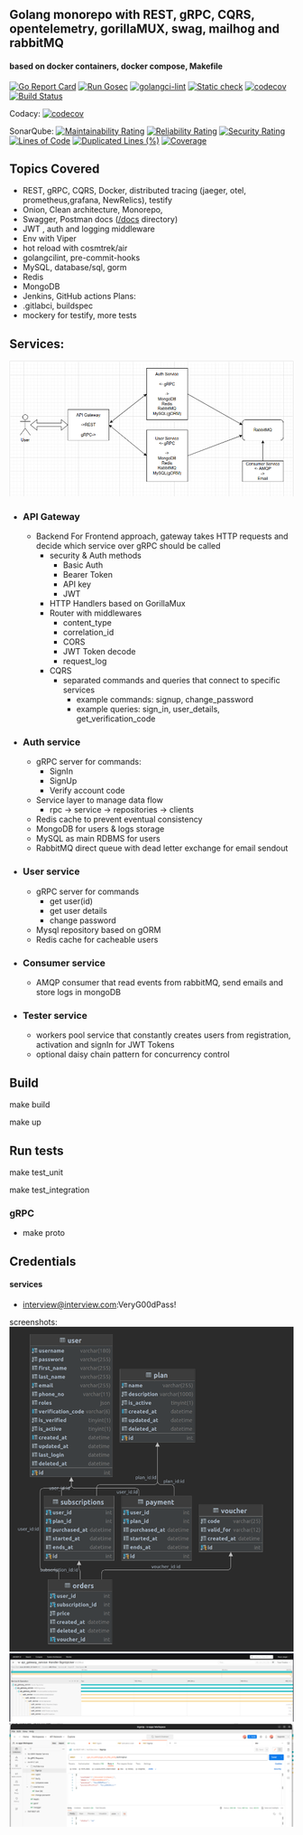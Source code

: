 ## Golang monorepo with REST, gRPC, CQRS, opentelemetry, gorillaMUX, swag, mailhog and rabbitMQ 
#### based on docker containers, docker compose, Makefile 

[![Go Report Card](https://goreportcard.com/badge/github.com/RafalSalwa/auth-api)](https://goreportcard.com/report/github.com/RafalSalwa/auth-api)
[![Run Gosec](https://github.com/RafalSalwa/interview-srv-go/actions/workflows/gosec.yml/badge.svg)](https://github.com/RafalSalwa/interview-srv-go/actions/workflows/gosec.yml)
[![golangci-lint](https://github.com/RafalSalwa/auth-api/actions/workflows/golangci-lint.yml/badge.svg)](https://github.com/RafalSalwa/auth-api/actions/workflows/golangci-lint.yml)
[![Static check](https://github.com/RafalSalwa/auth-api/actions/workflows/staticcheck.yml/badge.svg)](https://github.com/RafalSalwa/auth-api/actions/workflows/staticcheck.yml)
[![codecov](https://codecov.io/gh/RafalSalwa/interview-srv-go/graph/badge.svg?token=T0DZIOYDR8)](https://codecov.io/gh/RafalSalwa/interview-srv-go)
[![Build Status](https://jenkins.salwa.com.pl/job/Auth-Api/badge/icon?subject=Jenkins)](https://jenkins.salwa.com.pl/job/Auth-Api/)

Codacy:
[![codecov](https://codecov.io/gh/RafalSalwa/auth-api/graph/badge.svg?token=T0DZIOYDR8)](https://codecov.io/gh/RafalSalwa/auth-api)

SonarQube:
[![Maintainability Rating](https://sonarcloud.io/api/project_badges/measure?project=RafalSalwa_auth-api&metric=sqale_rating)](https://sonarcloud.io/summary/new_code?id=RafalSalwa_auth-api)
[![Reliability Rating](https://sonarcloud.io/api/project_badges/measure?project=RafalSalwa_auth-api&metric=reliability_rating)](https://sonarcloud.io/summary/new_code?id=RafalSalwa_auth-api)
[![Security Rating](https://sonarcloud.io/api/project_badges/measure?project=RafalSalwa_auth-api&metric=security_rating)](https://sonarcloud.io/summary/new_code?id=RafalSalwa_auth-api)
[![Lines of Code](https://sonarcloud.io/api/project_badges/measure?project=RafalSalwa_auth-api&metric=ncloc)](https://sonarcloud.io/summary/new_code?id=RafalSalwa_auth-api)
[![Duplicated Lines (%)](https://sonarcloud.io/api/project_badges/measure?project=RafalSalwa_auth-api&metric=duplicated_lines_density)](https://sonarcloud.io/summary/new_code?id=RafalSalwa_auth-api)
[![Coverage](https://sonarcloud.io/api/project_badges/measure?project=RafalSalwa_auth-api&metric=coverage)](https://sonarcloud.io/summary/new_code?id=RafalSalwa_auth-api)


## Topics Covered
- REST, gRPC, CQRS, Docker, distributed tracing (jaeger, otel, prometheus,grafana, NewRelics), testify
- Onion, Clean architecture, Monorepo,
- Swagger, Postman docs ([/docs](docs) directory)
- JWT , auth and logging middleware
- Env with Viper
- hot reload with cosmtrek/air
- golangcilint, pre-commit-hooks
- MySQL, database/sql, gorm
- Redis
- MongoDB
- Jenkins, GitHub actions
  Plans:
- .gitlabci, buildspec
- mockery for testify, more tests


## Services:
![arch](docs/go_arch.png)
- ### API Gateway
  - Backend For Frontend approach, gateway takes HTTP requests and decide which service over gRPC should be called
    - security & Auth methods 
      - Basic Auth
      - Bearer Token
      - API key
      - JWT
    - HTTP Handlers based on GorillaMux
    - Router with middlewares
      - content_type
      - correlation_id
      - CORS
      - JWT Token decode
      - request_log
    - CQRS
      - separated commands and queries that connect to specific services
        - example commands: signup, change_password
        - example queries: sign_in, user_details, get_verification_code
- ### Auth service
  - gRPC server for commands:
    - SignIn
    - SignUp
    - Verify  account code
  - Service layer to manage data flow
    - rpc -> service -> repositories -> clients
  - Redis cache to prevent eventual consistency
  - MongoDB for users & logs storage
  - MySQL as main RDBMS for users
  - RabbitMQ direct queue with dead letter exchange for email sendout
- ### User service
  - gRPC server for commands 
    - get user(id)
    - get user details
    - change password
  - Mysql repository based on gORM
  - Redis cache for cacheable users
- ### Consumer service
  - AMQP consumer that read events from rabbitMQ, send emails and store logs in mongoDB

- ### Tester service
  - workers pool service that constantly creates users from registration, activation and signIn for JWT Tokens
  - optional daisy chain pattern for concurrency control
  

## Build
make build

make up

## Run tests
make test_unit

make test_integration

### gRPC
- make proto

## Credentials
#### services
- interview@interview.com:VeryG00dPass!


screenshots:
![db](docs/db_design.png)
![jaeger](docs/jaeger.png)
![postman](docs/postman.png)